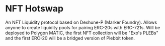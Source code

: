 # NFT Hotswap

An NFT Liquidity protocol based on Dexhune-P (Marker Foundry). Allows anyone to create liquidity pools for pairing ERC-20s with ERC-721s. Will be deployed to Polygon MATIC, the first NFT collection will be "Exo's PLEBs" and the first ERC-20 will be a bridged version of Plebbit token. 
